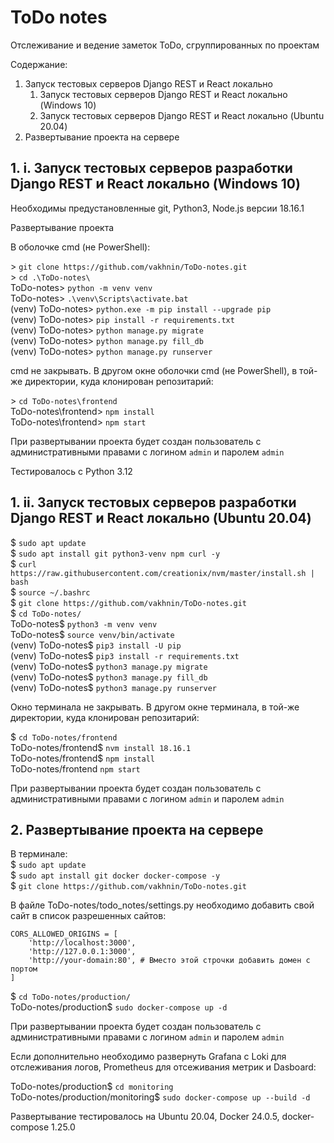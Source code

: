# ToDo notes

Отслеживание и ведение заметок ToDo, сгруппированных по проектам

Содержание:
1. Запуск тестовых серверов Django REST и React локально
   1. Запуск тестовых серверов Django REST и React локально (Windows 10)
   2. Запуск тестовых серверов Django REST и React локально (Ubuntu 20.04)
2. Развертывание проекта на сервере

## 1. i. Запуск тестовых серверов разработки Django REST и React локально (Windows 10)
Необходимы предустановленные git, Python3, Node.js версии 18.16.1

Развертывание проекта

В оболочке cmd (не PowerShell):

&gt; ```git clone https://github.com/vakhnin/ToDo-notes.git``` <br>
&gt; ```cd .\ToDo-notes\``` <br>
ToDo-notes&gt; ```python -m venv venv``` <br>
ToDo-notes&gt; ```.\venv\Scripts\activate.bat``` <br>
(venv) ToDo-notes&gt; ```python.exe -m pip install --upgrade pip``` <br>
(venv) ToDo-notes&gt; ```pip install -r requirements.txt``` <br>
(venv) ToDo-notes&gt; ```python manage.py migrate``` <br>
(venv) ToDo-notes&gt; ```python manage.py fill_db``` <br>
(venv) ToDo-notes&gt; ```python manage.py runserver``` <br>

cmd не закрывать.
В другом окне оболочки cmd (не PowerShell), 
в той-же директории, куда клонирован репозитарий:

&gt; ```cd ToDo-notes\frontend``` <br>
ToDo-notes\frontend&gt; ```npm install``` <br>
ToDo-notes\frontend&gt; ```npm start```

При развертывании проекта будет создан пользователь с административными правами 
с логином `admin` и паролем `admin`

Тестировалось с Python 3.12

## 1. ii. Запуск тестовых серверов разработки Django REST и React локально (Ubuntu 20.04)

$ ```sudo apt update``` <br>
$ ```sudo apt install git python3-venv npm curl -y``` <br>
$ ```curl https://raw.githubusercontent.com/creationix/nvm/master/install.sh | bash``` <br>
$ ```source ~/.bashrc``` <br>
$ ```git clone https://github.com/vakhnin/ToDo-notes.git``` <br>
$ ```cd ToDo-notes/``` <br>
ToDo-notes$ ```python3 -m venv venv``` <br>
ToDo-notes$ ```source venv/bin/activate``` <br>
(venv) ToDo-notes$ ```pip3 install -U pip``` <br>
(venv) ToDo-notes$ ```pip3 install -r requirements.txt``` <br>
(venv) ToDo-notes$ ```python3 manage.py migrate``` <br>
(venv) ToDo-notes$ ```python3 manage.py fill_db``` <br>
(venv) ToDo-notes$ ```python3 manage.py runserver``` <br>

Окно терминала не закрывать. В другом окне терминала,
в той-же директории, куда клонирован репозитарий:

$ ```cd ToDo-notes/frontend``` <br>
ToDo-notes/frontend$ ```nvm install 18.16.1``` <br>
ToDo-notes/frontend$ ```npm install``` <br>
ToDo-notes/frontend ```npm start``` 

При развертывании проекта будет создан пользователь с административными правами 
с логином `admin` и паролем `admin`

## 2. Развертывание проекта на сервере

В терминале:<br>
$ ```sudo apt update``` <br>
$ ```sudo apt install git docker docker-compose -y``` <br>
$ ```git clone https://github.com/vakhnin/ToDo-notes.git``` <br>

В файле ToDo-notes/todo_notes/settings.py необходимо добавить
свой сайт в список разрешенных сайтов: 
```
CORS_ALLOWED_ORIGINS = [
    'http://localhost:3000',
    'http://127.0.0.1:3000',
    'http://your-domain:80', # Вместо этой строчки добавить домен с портом
]
```
$ ```cd ToDo-notes/production/``` <br>
ToDo-notes/production$ ```sudo docker-compose up -d``` <br>

При развертывании проекта будет создан пользователь с административными правами 
с логином `admin` и паролем `admin`

Если дополнительно необходимо развернуть Grafana с Loki для 
отслеживания логов, Prometheus для отсеживания метрик и Dasboard:<br>

ToDo-notes/production$ ```cd monitoring```<br>
ToDo-notes/production/monitoring$ ```sudo docker-compose up --build -d```

Развертывание тестировалось на Ubuntu 20.04, Docker 24.0.5, docker-compose 1.25.0 
